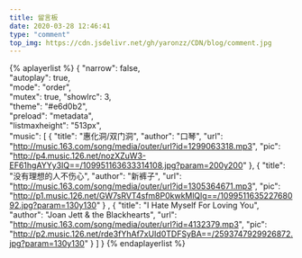 ```yaml
---
title: 留言板
date: 2020-03-28 12:46:41
type: "comment"
top_img: https://cdn.jsdelivr.net/gh/yaronzz/CDN/blog/comment.jpg
---
```


{% aplayerlist %}
{
    "narrow": false,                          
    "autoplay": true,                         
    "mode": "order",                         
    "mutex": true,
    "showlrc": 3,                            
    "theme": "#e6d0b2",	                      
    "preload": "metadata",                    
    "listmaxheight": "513px",                 
    "music": [
        {
            "title": "惠化洞/双门洞",
            "author": "口琴",
            "url": "http://music.163.com/song/media/outer/url?id=1299063318.mp3",
            "pic": "http://p4.music.126.net/nozXZuW3-EF61hgAYYy3IQ==/109951163633314108.jpg?param=200y200"
        },
        {
            "title": "没有理想的人不伤心",
            "author": "新裤子",
            "url": "http://music.163.com/song/media/outer/url?id=1305364671.mp3",
            "pic": "http://p1.music.126.net/GW7sRVT4sfm8P0kwkMlQlg==/109951163522768092.jpg?param=130y130"
        }
        ,
        {
            "title": "I Hate Myself For Loving You",
            "author": "Joan Jett & the Blackhearts",
            "url": "http://music.163.com/song/media/outer/url?id=4132379.mp3",
            "pic": "http://p2.music.126.net/rde3fYhAf7xUId0TDFSyBA==/2593747929926872.jpg?param=130y130"
        }
    ]
}
{% endaplayerlist %}